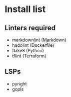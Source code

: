 # Install list

## Linters required

- markdownlint (Markdown)
- hadolint (Dockerfile)
- flake8 (Python)
- tflint (Terraform)

## LSPs

- pyright
- gopls
